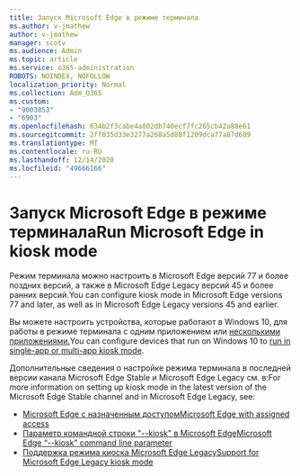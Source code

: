 ```yaml
---
title: Запуск Microsoft Edge в режиме терминала
ms.author: v-jmathew
author: v-jmathew
manager: scotv
ms.audience: Admin
ms.topic: article
ms.service: o365-administration
ROBOTS: NOINDEX, NOFOLLOW
localization_priority: Normal
ms.collection: Adm_O365
ms.custom:
- "9003853"
- "6903"
ms.openlocfilehash: 634b2f3cabe4a802db740ecf7fc265cb42a88e61
ms.sourcegitcommit: 2ff035d33e3277a268a5d88f1209dca77a87d689
ms.translationtype: MT
ms.contentlocale: ru-RU
ms.lasthandoff: 12/14/2020
ms.locfileid: "49666166"
---
```

# <a name="run-microsoft-edge-in-kiosk-mode"></a><span data-ttu-id="89f34-102">Запуск Microsoft Edge в режиме терминала</span><span class="sxs-lookup"><span data-stu-id="89f34-102">Run Microsoft Edge in kiosk mode</span></span>

<span data-ttu-id="89f34-103">Режим терминала можно настроить в Microsoft Edge версий 77 и более поздних версий, а также в Microsoft Edge Legacy версий 45 и более ранних версий.</span><span class="sxs-lookup"><span data-stu-id="89f34-103">You can configure kiosk mode in Microsoft Edge versions 77 and later, as well as in Microsoft Edge Legacy versions 45 and earlier.</span></span>

<span data-ttu-id="89f34-104">Вы можете настроить устройства, которые работают в Windows 10, для работы в режиме терминала с одним приложением или [несколькими приложениями.](https://go.microsoft.com/fwlink/?linkid=2133659)</span><span class="sxs-lookup"><span data-stu-id="89f34-104">You can configure devices that run on Windows 10 to [run in single-app or multi-app kiosk mode](https://go.microsoft.com/fwlink/?linkid=2133659).</span></span>

<span data-ttu-id="89f34-105">Дополнительные сведения о настройке режима терминала в последней версии канала Microsoft Edge Stable и Microsoft Edge Legacy см. в:</span><span class="sxs-lookup"><span data-stu-id="89f34-105">For more information on setting up kiosk mode in the latest version of the Microsoft Edge Stable channel and in Microsoft Edge Legacy, see:</span></span>

- [<span data-ttu-id="89f34-106">Microsoft Edge с назначенным доступом</span><span class="sxs-lookup"><span data-stu-id="89f34-106">Microsoft Edge with assigned access</span></span>](https://go.microsoft.com/fwlink/?linkid=2133494)
- [<span data-ttu-id="89f34-107">Параметр командной строки "--kiosk" в Microsoft Edge</span><span class="sxs-lookup"><span data-stu-id="89f34-107">Microsoft Edge “--kiosk” command line parameter</span></span>](https://go.microsoft.com/fwlink/?linkid=2133724)
- [<span data-ttu-id="89f34-108">Поддержка режима киоска Microsoft Edge Legacy</span><span class="sxs-lookup"><span data-stu-id="89f34-108">Support for Microsoft Edge Legacy kiosk mode</span></span>](https://go.microsoft.com/fwlink/?linkid=2133725)
